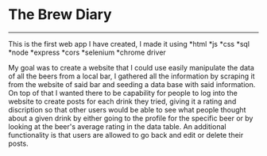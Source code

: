 
# The Brew Diary

-----------------

This is the first web app I have created, I made it using 
*html
*js
*css
*sql
*node
*express
*cors
*selenium
*chrome driver

My goal was to create a website that I could use easily manipulate the data of all the beers
from a local bar, I gathered all the information by scraping it from the website of said bar
and seeding a data base with said information. On top of that I wanted there to be capability
for people to log into the website to create posts for each drink they tried, giving it a rating
and discription so that other users would be able to see what people thought about a given drink by either
going to the profile for the specific beer or by looking at the beer's average rating in the data table.
An additional functionality is that users are allowed to go back and edit or delete their posts.